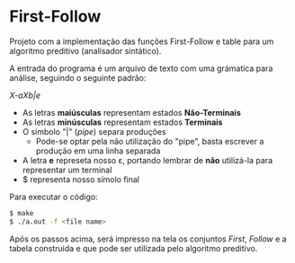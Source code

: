 # First-Follow

Projeto com a implementação das funções First-Follow e table para um algoritmo preditivo (analisador sintático).

A entrada do programa é um arquivo de texto com uma grámatica para análise, seguindo o seguinte padrão:

*X-aXb|e*



  * As letras **maiúsculas** representam estados **Não-Terminais**
  * As letras **minúsculas** representam estados **Terminais**
  * O símbolo "|" (*pipe*) separa produções
      * Pode-se optar pela não utilização do "pipe", basta escrever a produção em uma linha separada
 * A letra **e** represeta nosso ε, portando lembrar de **não** utilizá-la para representar um terminal
 * $ representa nosso símolo final

Para executar o código:
```sh
$ make
$ ./a.out -f <file name>
```

Após os passos acima, será impresso na tela os conjuntos *First*, *Follow* e a tabela construida e que pode ser utilizada pelo algoritmo preditivo.
